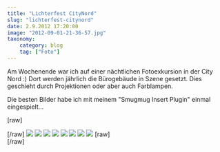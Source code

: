 ```yaml
---
title: "Lichterfest CityNord"
slug: "lichterfest-citynord"
date: 2.9.2012 17:20:00
image: "2012-09-01-21-36-57.jpg"
taxonomy:
    category: blog
    tag: ["Foto"]
---
```


Am Wochenende war ich auf einer nächtlichen Fotoexkursion in der City Nord :) Dort werden jährlich die Bürogebäude in Szene gesetzt. Dies geschieht durch Projektionen oder aber auch Farblampen.

Die besten Bilder habe ich mit meinem "Smugmug Insert Plugin" einmal eingespielt...

[raw]<div class="photoset-grid" data-layout="11222">[/raw]
![](2012-09-01-20-54-39.jpg)
![](2012-09-01-21-15-22.jpg)
![](2012-09-01-21-17-18.jpg)
![](2012-09-01-21-21-53.jpg)
![](2012-09-01-21-45-54.jpg)
![](2012-09-01-22-01-40.jpg)
![](2012-09-01-22-05-29.jpg)
![](2012-09-01-21-00-34.jpg)
[raw]</div>[/raw]

